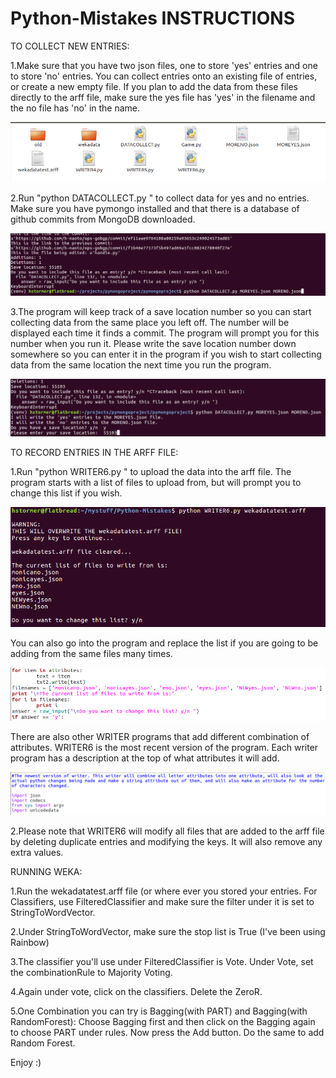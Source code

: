 Python-Mistakes INSTRUCTIONS
==========================================================================================================================

TO COLLECT NEW ENTRIES:

1.Make sure that you have two json files, one to store 'yes' entries and one to store 'no' entries. You can collect entries onto an existing file of entries, or create a new empty file. If you plan to add the data from these files directly to the arff file, make sure the yes file has 'yes' in the filename and the no file has 'no' in the name.

![Alt text](/INSTRUCTIONS/fig1.png?raw=true "FIGURE 1")

2.Run "python DATACOLLECT.py <yesfile> <nofile>" to collect data for yes and no entries. Make sure you have pymongo installed and that there is a database of github commits from MongoDB downloaded. 

![Alt text](/INSTRUCTIONS/fig2.png?raw=true "FIGURE 2")

3.The program will keep track of a save location number so you can start collecting data from the same place you left off. The number will be displayed each time it finds a commit. The program will prompt you for this number when you run it. Please write the save location number down somewhere so you can enter it in the program if you wish to start collecting data from the same location the next time you run the program.

![Alt text](/INSTRUCTIONS/fig3.png?raw=true "FIGURE 3")

TO RECORD ENTRIES IN THE ARFF FILE:

1.Run "python WRITER6.py <name of arff file>" to upload the data into the arff file. The program starts with a list of files to upload from, but will prompt you to change this list if you wish.

![Alt text](/INSTRUCTIONS/fig4.png?raw=true "FIGURE 4")

You can also go into the program and replace the list if you are going to be adding from the same files many times. 

![Alt text](/INSTRUCTIONS/fig5.png?raw=true "FIGURE 5")

There are also other WRITER programs that add different combination of attributes. WRITER6 is the most recent version of the program. Each writer program has a description at the top of what attributes it will add.

![Alt text](/INSTRUCTIONS/fig6.png?raw=true "FIGURE 6")

2.Please note that WRITER6 will modify all files that are added to the arff file by deleting duplicate entries and modifying the keys. It will also remove any extra values.

RUNNING WEKA:

1.Run the wekadatatest.arff file (or where ever you stored your entries. For Classifiers, use FilteredClassifier and make sure the filter under it is set to StringToWordVector. 

2.Under StringToWordVector, make sure the stop list is True (I've been using Rainbow)

3.The classifier you'll use under FilteredClassifier is Vote. Under Vote, set the combinationRule to Majority Voting.

4.Again under vote, click on the classifiers. Delete the ZeroR.

5.One Combination you can try is Bagging(with PART) and Bagging(with RandomForest): Choose Bagging first and then click on the Bagging again to choose PART under rules. Now press the Add button. Do the same to add Random Forest.

Enjoy :)
